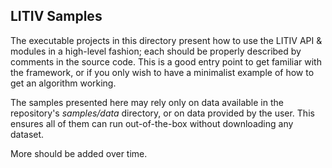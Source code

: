 LITIV Samples
-------------
The executable projects in this directory present how to use the LITIV API & modules in a high-level fashion; each should be properly described by comments in the source code. This is a good entry point to get familiar with the framework, or if you only wish to have a minimalist example of how to get an algorithm working.

The samples presented here may rely only on data available in the repository's *samples/data* directory, or on data provided by the user. This ensures all of them can run out-of-the-box without downloading any dataset.

More should be added over time.
